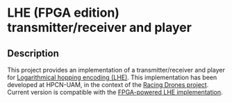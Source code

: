 # LHE (FPGA edition) transmitter/receiver and player

## Description

This project provides an implementation of a transmitter/receiver and player for [Logarithmical hopping encoding (LHE)](https://ieeexplore.ieee.org/stamp/stamp.jsp?arnumber=7166450 "LHE @ IET Image Processing"). This implementation has been developed at HPCN-UAM, in the context of the [Racing Drones project](http://www.hpcn-uam.es/project/racing-drones/ "Racing Drones @ HPCN-UAM"). Current version is compatible with the [FPGA-powered LHE implementation](https://ieeexplore.ieee.org/document/8533522).
